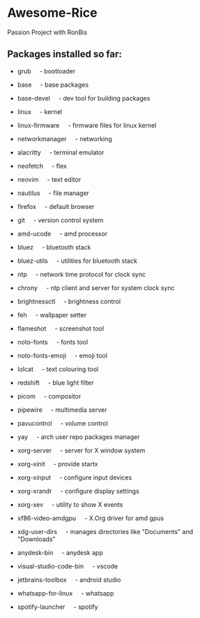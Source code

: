 # Awesome-Rice
Passion Project with RonBis

## Packages installed so far:

- grub&nbsp;&nbsp;&nbsp;&nbsp;&nbsp;- bootloader
- base&nbsp;&nbsp;&nbsp;&nbsp;&nbsp;- base packages
- base-devel&nbsp;&nbsp;&nbsp;&nbsp;&nbsp;- dev tool for building packages
- linux&nbsp;&nbsp;&nbsp;&nbsp;&nbsp;- kernel
- linux-firmware&nbsp;&nbsp;&nbsp;&nbsp;&nbsp;- firmware files for linux kernel
- networkmanager&nbsp;&nbsp;&nbsp;&nbsp;&nbsp;- networking
- alacritty&nbsp;&nbsp;&nbsp;&nbsp;&nbsp;- terminal emulator
- neofetch&nbsp;&nbsp;&nbsp;&nbsp;&nbsp;- flex
- neovim&nbsp;&nbsp;&nbsp;&nbsp;&nbsp;- text editor
- nautilus&nbsp;&nbsp;&nbsp;&nbsp;&nbsp;- file manager
- firefox&nbsp;&nbsp;&nbsp;&nbsp;&nbsp;- default browser
- git&nbsp;&nbsp;&nbsp;&nbsp;&nbsp;- version control system
- amd-ucode&nbsp;&nbsp;&nbsp;&nbsp;&nbsp;- amd processor
- bluez&nbsp;&nbsp;&nbsp;&nbsp;&nbsp;- bluetooth stack
- bluez-utils&nbsp;&nbsp;&nbsp;&nbsp;&nbsp;- utilities for bluetooth stack
- ntp&nbsp;&nbsp;&nbsp;&nbsp;&nbsp;- network time protocol for clock sync
- chrony&nbsp;&nbsp;&nbsp;&nbsp;&nbsp;- ntp client and server for system clock sync
- brightnessctl&nbsp;&nbsp;&nbsp;&nbsp;&nbsp;- brightness control
- feh&nbsp;&nbsp;&nbsp;&nbsp;&nbsp;- wallpaper setter
- flameshot&nbsp;&nbsp;&nbsp;&nbsp;&nbsp;- screenshot tool
- noto-fonts&nbsp;&nbsp;&nbsp;&nbsp;&nbsp;- fonts tool
- noto-fonts-emoji&nbsp;&nbsp;&nbsp;&nbsp;&nbsp;- emoji tool
- lolcat&nbsp;&nbsp;&nbsp;&nbsp;&nbsp;- text colouring tool
- redshift&nbsp;&nbsp;&nbsp;&nbsp;&nbsp;- blue light filter
- picom&nbsp;&nbsp;&nbsp;&nbsp;&nbsp;- compositor
- pipewire&nbsp;&nbsp;&nbsp;&nbsp;&nbsp;- multimedia server
- pavucontrol&nbsp;&nbsp;&nbsp;&nbsp;&nbsp;- volume control
- yay&nbsp;&nbsp;&nbsp;&nbsp;&nbsp;- arch user repo packages manager
- xorg-server&nbsp;&nbsp;&nbsp;&nbsp;&nbsp;- server for X window system
- xorg-xinit&nbsp;&nbsp;&nbsp;&nbsp;&nbsp;- provide startx
- xorg-xinput&nbsp;&nbsp;&nbsp;&nbsp;&nbsp;- configure input devices
- xorg-xrandr&nbsp;&nbsp;&nbsp;&nbsp;&nbsp;- configure display settings
- xorg-xev&nbsp;&nbsp;&nbsp;&nbsp;&nbsp;- utility to show X events
- xf86-video-amdgpu&nbsp;&nbsp;&nbsp;&nbsp;&nbsp;- X.Org driver for amd gpus
- xdg-user-dirs&nbsp;&nbsp;&nbsp;&nbsp;&nbsp;- manages directories like "Documents" and "Downloads"

- anydesk-bin&nbsp;&nbsp;&nbsp;&nbsp;&nbsp;- anydesk app
- visual-studio-code-bin&nbsp;&nbsp;&nbsp;&nbsp;&nbsp;- vscode
- jetbrains-toolbox&nbsp;&nbsp;&nbsp;&nbsp;&nbsp;- android studio
- whatsapp-for-linux&nbsp;&nbsp;&nbsp;&nbsp;&nbsp;- whatsapp
- spotify-launcher&nbsp;&nbsp;&nbsp;&nbsp;&nbsp;- spotify







